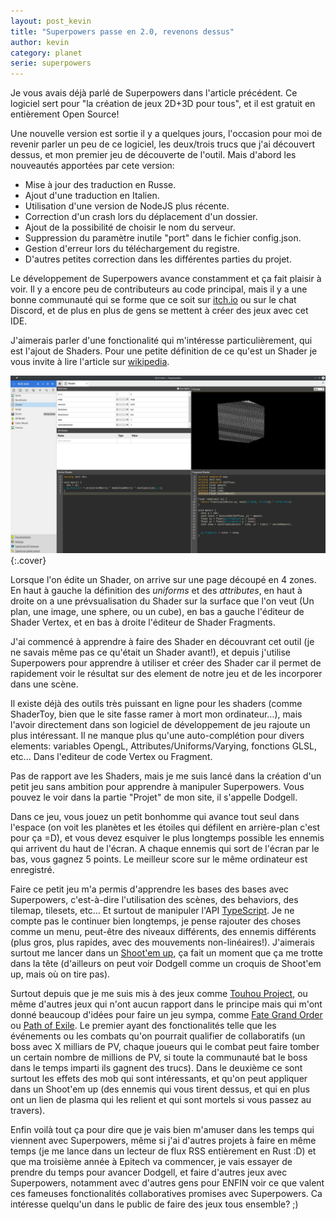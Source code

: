 ```yaml
---
layout: post_kevin
title: "Superpowers passe en 2.0, revenons dessus"
author: kevin
category: planet
serie: superpowers
---
```


Je vous avais déjà parlé de Superpowers dans l'article précédent. Ce logiciel sert pour "la création de jeux 2D+3D pour tous", et il est gratuit en entièrement Open Source!

<!--break-->

Une nouvelle version est sortie il y a quelques jours, l'occasion pour moi de revenir parler un peu de ce logiciel, les deux/trois trucs que j'ai découvert dessus, et mon premier jeu de découverte de l'outil. Mais d'abord les nouveautés apportées par cete version:

- Mise à jour des traduction en Russe.
- Ajout d'une traduction en Italien.
- Utilisation d'une version de NodeJS plus récente.
- Correction d'un crash lors du déplacement d'un dossier.
- Ajout de la possibilité de choisir le nom du serveur.
- Suppression du paramètre inutile "port" dans le fichier config.json.
- Gestion d'erreur lors du téléchargement du registre.
- D'autres petites correction dans les différentes parties du projet.

Le développement de Superpowers avance constamment et ça fait plaisir à voir. Il y a encore peu de contributeurs au code principal, mais il y a une bonne communauté qui se forme que ce soit sur [itch.io](itch.io) ou sur le chat Discord, et de plus en plus de gens se mettent à créer des jeux avec cet IDE.

J'aimerais parler d'une fonctionalité qui m'intéresse particulièrement, qui est l'ajout de Shaders. Pour une petite définition de ce qu'est un Shader je vous invite à lire l'article sur [wikipedia](https://en.wikipedia.org/wiki/Shader).

![superpowers_03](/images/superpowers_03.jpg){:.cover}

Lorsque l'on édite un Shader, on arrive sur une page découpé en 4 zones. En haut à gauche la définition des _uniforms_ et des _attributes_, en haut à droite on a une prévsualisation du Shader sur la surface que l'on veut (Un plan, une image, une sphere, ou un cube), en bas a gauche l'éditeur de Shader Vertex, et en bas à droite l'éditeur de Shader Fragments.

J'ai commencé à apprendre à faire des Shader en découvrant cet outil (je ne savais même pas ce qu'était un Shader avant!), et depuis j'utilise Superpowers pour apprendre à utiliser et créer des Shader car il permet de rapidement voir le résultat sur des element de notre jeu et de les incorporer dans une scène.

Il existe déjà des outils très puissant en ligne pour les shaders (comme ShaderToy, bien que le site fasse ramer à mort mon ordinateur...), mais l'avoir directement dans son logiciel de développement de jeu rajoute un plus intéressant. Il ne manque plus qu'une auto-complétion pour divers elements: variables OpengL, Attributes/Uniforms/Varying, fonctions GLSL, etc... Dans l'editeur de code Vertex ou Fragment.

Pas de rapport ave les Shaders, mais je me suis lancé dans la création d'un petit jeu sans ambition pour apprendre à manipuler Superpowers. Vous pouvez le voir dans la partie "Projet" de mon site, il s'appelle Dodgell.

Dans ce jeu, vous jouez un petit bonhomme qui avance tout seul dans l'espace (on voit les planètes et les étoiles qui défilent en arrière-plan c'est pour ça =D), et vous devez esquiver le plus longtemps possible les ennemis qui arrivent du haut de l'écran. A chaque ennemis qui sort de l'écran par le bas, vous gagnez 5 points. Le meilleur score sur le même ordinateur est enregistré.

Faire ce petit jeu m'a permis d'apprendre les bases des bases avec Superpowers, c'est-à-dire l'utilisation des scènes, des behaviors, des tilemap, tilesets, etc... Et surtout de manipuler l'API [TypeScript](https://www.typescriptlang.org/). Je ne compte pas le continuer bien longtemps, je pense rajouter des choses comme un menu, peut-être des niveaux différents, des ennemis différents (plus gros, plus rapides, avec des mouvements non-linéaires!). J'aimerais surtout me lancer dans un [Shoot'em up](https://fr.wikipedia.org/wiki/Shoot_%27em_up), ça fait un moment que ça me trotte dans la tête (d'ailleurs on peut voir Dodgell comme un croquis de Shoot'em up, mais où on tire pas).

Surtout depuis que je me suis mis à des jeux comme [Touhou Project](https://en.wikipedia.org/wiki/Touhou_Project), ou même d'autres jeux qui n'ont aucun rapport dans le principe mais qui m'ont donné beaucoup d'idées pour faire un jeu sympa, comme [Fate Grand Order](http://typemoon.wikia.com/wiki/Fate/Grand_Order) ou [Path of Exile](https://www.pathofexile.com/). Le premier ayant des fonctionalités telle que les événements ou les combats qu'on pourrait qualifier de collaboratifs (un boss avec X milliars de PV, chaque joueurs qui le combat peut faire tomber un certain nombre de millions de PV, si toute la communauté bat le boss dans le temps imparti ils gagnent des trucs). Dans le deuxième ce sont surtout les effets des mob qui sont intéressants, et qu'on peut appliquer dans un Shoot'em up (des ennemis qui vous tirent dessus, et qui en plus ont un lien de plasma qui les relient et qui sont mortels si vous passez au travers).

Enfin voilà tout ça pour dire que je vais bien m'amuser dans les temps qui viennent avec Superpowers, même si j'ai d'autres projets à faire en même temps (je me lance dans un lecteur de flux RSS entièrement en Rust :D) et que ma troisième année à Epitech va commencer, je vais essayer de prendre du temps pour avancer Dodgell, et faire d'autres jeux avec Superpowers, notamment avec d'autres gens pour ENFIN voir ce que valent ces fameuses fonctionalités collaboratives promises avec Superpowers. Ca intéresse quelqu'un dans le public de faire des jeux tous ensemble? ;)

